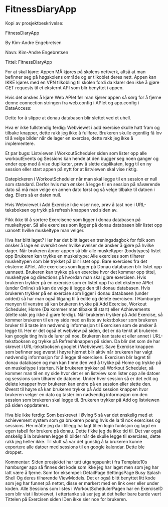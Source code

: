 # FitnessDiaryApp

Kopi av prosjektbeskrivelse:

FitnessDiaryApp

By Kim-Andre Engebretsen

Navn: Kim-Andre Engebretsen

Tittel: FitnessDiaryApp

For at skal kjøre:
Appen MÅ kjøres på skolens nettverk, altså at man befinner seg på høgskolens område og er tilkoblet deres nett. Appen kan IKKE kjøres med en VPN tilkobling til skolen fordi da klarer den ikke å gjøre GET requests til et eksternt API som blir benyttet i appen. 

Hvis det ønskes å kjøre Web APIet før man kjører appen så sørg for å fjerne denne connection stringen fra web.config i APIet og app.config i DataAccess:

<connectionStrings>
    <add name="FitnessDiary.DataAccess.FitnessDiaryContext" connectionString="Data Source=donau.hiof.no;Initial Catalog=kimandre;Persist Security Info=True;User ID=kimandre;Password=7dS4d9" providerName="System.Data.SqlClient" />
  </connectionStrings>

Dette for å slippe at donau databasen blir slettet ved et uhell.

Hva er ikke fullstendig ferdig:
Webviewet i add exercise skulle hatt fram og tilbake knapper, dette rakk jeg ikke å fullføre.
Brukeren skulle egentlig få lov til å velge bilder når de lager en exercise, dette rakk jeg ikke å implementere.

Et par bugs:
Listviewen i WorkoutScheduler siden som lister opp alle workoutEvents og Sessions kan hende at den bugger seg noen ganger og ender opp med å vise duplikater, prøv å slette duplikaten, legg til en ny session eller start appen på nytt for at listviewen skal vise riktig.

Datepickeren i WorkoutScheduler når man skal legge til en session er null som standard. Derfor hvis man ønsker å legge til en session på nåværende dato så må man velge en annen dato først og så velge tilbake til datoen i dag. Ellers så er daten null.

Hvis Webviewet i Add Exercise ikke viser noe, prøv å tast noe i URL-teksboksen og trykk på refresh knappen ved siden av. 


Fikk ikke til å sortere Exercisene som ligger i donau databasen på muskeltyper. Så alle exercises som ligger på donau databasen blir listet opp uansett hvilke muskeltype man velger.

Hva har blitt laget?
Her har det blitt laget en treningsdagbok for folk som ønsker å lage en oversikt over hvilke øvelser de ønsker å gjøre på hvilke dager.
Når brukeren åpner appen så blir alle muskeltyper (bodytypes) listet opp
Brukeren kan trykke en muskeltype:
Alle exercises som tilhører muskeltypen som ble trykket på blir listet opp. Bare exercises fra det eksterne APIet.
Alle exercises som ligger på Donau databasen blir listet opp uannsett.
Brukeren kan trykke på en exercise hvor det kommer opp tittel, muskeltype og directions på hvordan man skal gjøre exercisen.
Hvis brukeren trykker på en exercise som er listet opp fra det eksterne APIet (under Online) så kan de velge å legge den til i donau databasen.
Hvis brukeren trykker på en exercise som ligger i donau databasen (under added) så har man også tilgang til å edite og delete exercisen.
I Hamburger menyen til venstre så kan brukeren trykke på Add Exercise, Workout Scheduler, Home (Da kommer man tilbake til start) eller Achievements (dette rakk jeg ikke å gjøre ferdig).
Når brukeren trykker på Add Exercise, så kommer brukeren til en ny side med en liste av tekstbokser som brukeren bruker til å taste inn nødvendig informasjon til Exercisen som de ønsker å legge til. Her er det også et webview på siden, det er da tenkt at brukeren kan google ting hvis de lurer på noe. Brukeren kan taste et eller annet i URL-tekstboksen og trykke på Refreshknappen på siden. Da blir det som de har skrevet i URL-tekstboksen googlet i Webviewet. Save Exercise knappen som befinner seg øverst i høyre hjørnet blir aktiv når brukeren har valgt nødvendig informasjon for å legge til exercisen. Exercisen blir lagret til donau databasen og man kan finne den ved å trykke på Home og trykke på en muskeltype i starten.
Når brukeren trykker på Workout Scheduler, så kommer man til en ny side hvor det er en listview som lister opp alle datoer og sessions som tilhører de datoene. Under hver session så er det edit og delete knapper hvor brukeren kan endre på en session eller slette den. Øverst til høyre så kan brukeren trykke på Add session knappen hvor brukeren velger en dato og taster inn nødvendig informasjon om den session som brukeren skal legge til. Brukeren trykker på Add og listviewen på siden oppdateres.

Hva ble ikke ferdig:
Som beskrevet i Øving 5 så var det ønskelig med et achievement system som ga brukeren poeng hvis de la til nok exercises og sessions. Her måtte jeg da i tillegg ha lagt til en login funksjon og lagd en egen tabell for brukere på donau. Dette fikke jeg da ikke tid til.
Det var også ønskelig å la brukeren legge til bilder når de skulle legge til exercises, dette rakk jeg heller ikke.
Til slutt så var det gunstig å la brukeren kunne exportere alle datoer med sessions til en google kalendar. Dette ble droppet.

Kommentar:
Siden prosjektet har tatt utgangspunkt i fra Template10s hamburger app så finnes det kode som ikke jeg har laget men som jeg har latt være å fjerne. Som for eksempel:
DetailPage
SettingsPage
Busy
Splash
Shell
Og deres tilhørende ViewModels.
Det er også blitt benyttet litt kode som jeg har funnet på nettet, disse er markert med en link over eller under koden.
Alle Sessions som listes i WorkoutSchedulerPagen har en ExerciseID som blir vist i listviewet, i ettertanke så ser jeg at det heller bare burde vært Tittelen på Exercisen siden IDen ikke sier noe for brukeren.

